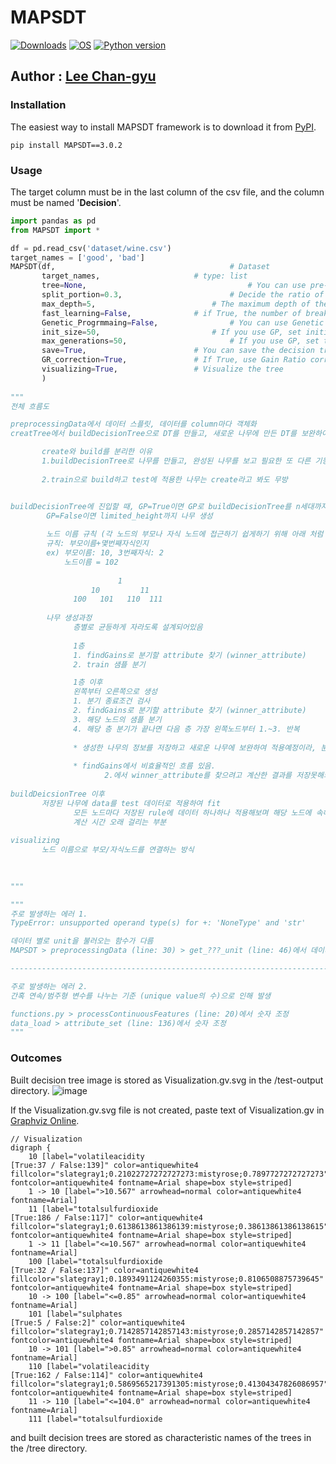 # MAPSDT

[![Downloads](https://pepy.tech/badge/MAPSDT)](https://pepy.tech/project/MAPSDT)
[![OS](https://img.shields.io/badge/OS-windows-red)](https://windows.com)
[![Python version](https://img.shields.io/badge/python-3.7.0-brightgreen.svg)](https://www.python.org) 
 
## Author : [Lee Chan-gyu](https://github.com/wjk1011)

### **Installation**


The easiest way to install MAPSDT framework is to download it from [PyPI](https://pypi.org/project/MAPSDT).
```
pip install MAPSDT==3.0.2
```

### Usage


The target column must be in the last column of the csv file, and the column must be named '**Decision**'.
```python
import pandas as pd
from MAPSDT import *

df = pd.read_csv('dataset/wine.csv')
target_names = ['good', 'bad']
MAPSDT(df,                          		     # Dataset
       target_names,				     # type: list
       tree=None,                   	             # You can use pre-trained trees.
       split_portion=0.3,           		     # Decide the ratio of datasets.
       max_depth=5, 		    		     # The maximum depth of the tree.
       fast_learning=False,			     # if True, the number of breakpoints for each attribute is 7.
       Genetic_Progrmmaing=False,    		     # You can use Genetic Programming for Feature Extraction.
       init_size=50,		     		     # If you use GP, set initial pool size.
       max_generations=50,          		     # If you use GP, set the maximum generations.
       save=True,		    		     # You can save the decision tree.
       GR_correction=True,			     # If True, use Gain Ratio corrected by Leroux et al.(2018)
       visualizing=True,		 	     # Visualize the tree
       )
       
"""
전체 흐름도

preprocessingData에서 데이터 스플릿, 데이터를 column마다 객체화
creatTree에서 buildDecisionTree으로 DT를 만들고, 새로운 나무에 만든 DT를 보완하여 적용 

       create와 build를 분리한 이유
       1.buildDecisionTree로 나무를 만들고, 완성된 나무를 보고 필요한 또 다른 기능이 있을까봐 분리는 해놨지만 현재는 가지치기 기능만 있음
       
       2.train으로 build하고 test에 적용한 나무는 create라고 봐도 무방


buildDecisionTree에 진입할 때, GP=True이면 GP로 buildDecisionTree를 n세대까지 반복
        GP=False이면 limited_height까지 나무 생성
        
        노드 이름 규칙 (각 노드의 부모나 자식 노드에 접근하기 쉽게하기 위해 아래 처럼 규칙에 맞게 생성)
        규칙: 부모이름+몇번째자식인지
        ex) 부모이름: 10, 3번째자식: 2
            노드이름 = 102
            
                        1
                  10         11
              100   101   110  111
        
        나무 생성과정
              층별로 균등하게 자라도록 설계되어있음
              
              1층
              1. findGains로 분기할 attribute 찾기 (winner_attribute)
              2. train 샘플 분기

              1층 이후
              왼쪽부터 오른쪽으로 생성
              1. 분기 종료조건 검사
              2. findGains로 분기할 attribute 찾기 (winner_attribute)
              3. 해당 노드의 샘플 분기
              4. 해당 층 분기가 끝나면 다음 층 가장 왼쪽노드부터 1.~3. 반복
              
              * 생성한 나무의 정보를 저장하고 새로운 나무에 보완하여 적용예정이라, 분기마다 노드의 정보는 다 저장
              
              * findGains에서 비효율적인 흐름 있음.
                     2.에서 winner_attribute를 찾으려고 계산한 결과를 저장못해놔서, 3.에서 해당 attribute를 다시 계산함
                     
buildDeicsionTree 이후
       저장된 나무에 data를 test 데이터로 적용하여 fit
              모든 노드마다 저장된 rule에 데이터 하나하나 적용해보며 해당 노드에 속해있는지 검사하는 방식이라
              계산 시간 오래 걸리는 부분
              
visualizing
       노드 이름으로 부모/자식노드를 연결하는 방식

       
       
"""

"""
주로 발생하는 에러 1.
TypeError: unsupported operand type(s) for +: 'NoneType' and 'str'

데이터 별로 unit을 불러오는 함수가 다름
MAPSDT > preprocessingData (line: 30) > get_???_unit (line: 46)에서 데이터에 맞게 수정

--------------------------------------------------------------------------------------

주로 발생하는 에러 2.
간혹 연속/범주형 변수를 나누는 기준 (unique value의 수)으로 인해 발생

functions.py > processContinuousFeatures (line: 20)에서 숫자 조정
data_load > attribute_set (line: 136)에서 숫자 조정
"""       
```

### **Outcomes**


Built decision tree image is stored as Visualization.gv.svg in the /test-output directory.
![image](https://user-images.githubusercontent.com/70674000/141953129-3ed83e44-561f-4508-8c58-b97f9600eb45.png)

If the Visualization.gv.svg file is not created, paste text of Visualization.gv in [Graphviz Online](https://dreampuf.github.io/GraphvizOnline/).
```
// Visualization
digraph {
	10 [label="volatileacidity
[True:37 / False:139]" color=antiquewhite4 fillcolor="slategray1;0.21022727272727273:mistyrose;0.7897727272727273" fontcolor=antiquewhite4 fontname=Arial shape=box style=striped]
	1 -> 10 [label=">10.567" arrowhead=normal color=antiquewhite4 fontname=Arial]
	11 [label="totalsulfurdioxide
[True:186 / False:117]" color=antiquewhite4 fillcolor="slategray1;0.6138613861386139:mistyrose;0.38613861386138615" fontcolor=antiquewhite4 fontname=Arial shape=box style=striped]
	1 -> 11 [label="<=10.567" arrowhead=normal color=antiquewhite4 fontname=Arial]
	100 [label="totalsulfurdioxide
[True:32 / False:137]" color=antiquewhite4 fillcolor="slategray1;0.1893491124260355:mistyrose;0.8106508875739645" fontcolor=antiquewhite4 fontname=Arial shape=box style=striped]
	10 -> 100 [label="<=0.85" arrowhead=normal color=antiquewhite4 fontname=Arial]
	101 [label="sulphates
[True:5 / False:2]" color=antiquewhite4 fillcolor="slategray1;0.7142857142857143:mistyrose;0.2857142857142857" fontcolor=antiquewhite4 fontname=Arial shape=box style=striped]
	10 -> 101 [label=">0.85" arrowhead=normal color=antiquewhite4 fontname=Arial]
	110 [label="volatileacidity
[True:162 / False:114]" color=antiquewhite4 fillcolor="slategray1;0.5869565217391305:mistyrose;0.41304347826086957" fontcolor=antiquewhite4 fontname=Arial shape=box style=striped]
	11 -> 110 [label="<=104.0" arrowhead=normal color=antiquewhite4 fontname=Arial]
	111 [label="totalsulfurdioxide
```

and built decision trees are stored as characteristic names of the trees in the /tree directory.





